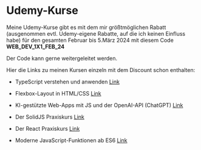 # Udemy-Kurse
Meine Udemy-Kurse gibt es mit dem mir größtmöglichen Rabatt (ausgenommen evtl. Udemy-eigene Rabatte, auf die ich keinen Einfluss habe) für den gesamten Februar bis 5.März 2024 mit diesem Code **WEB_DEV_1X1_FEB_24** 

Der Code kann gerne weitergeleitet werden. 

Hier die Links zu meinen Kursen einzeln mit dem Discount schon enthalten:

- TypeScript verstehen und anwenden
[Link](https://www.udemy.com/course/typescript-verstehen-und-anwenden/?couponCode=WEB_DEV_1X1_MAERZ_24)

- Flexbox-Layout in HTML/CSS
[Link](https://www.udemy.com/course/flexbox-layout-in-htmlcss/?couponCode=WEB_DEV_1X1_MAERZ_24)

- KI-gestützte Web-Apps mit JS und der OpenAI-API (ChatGPT)
[Link](https://www.udemy.com/course/ki-gestuetzte-web-apps-mit-javascript-und-der-openai-api/?couponCode=WEB_DEV_1X1_MAERZ_24)

- Der SolidJS Praxiskurs
[Link](https://www.udemy.com/course/der-solidjs-praxiskurs/?couponCode=WEB_DEV_1X1_MAERZ_24)

- Der React Praxiskurs
[Link](https://www.udemy.com/course/der-react-praxiskurs/?couponCode=WEB_DEV_1X1_MAERZ_24)

- Moderne JavaScript-Funktionen ab ES6
[Link](https://www.udemy.com/course/next-level-javascript-es6-fur-moderne-web-applikationen/?couponCode=WEB_DEV_1X1_MAERZ_24)
